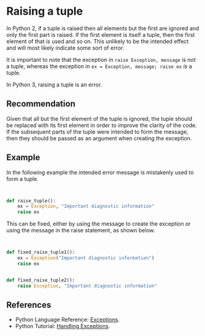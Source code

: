 # Raising a tuple
In Python 2, if a tuple is raised then all elements but the first are ignored and only the first part is raised. If the first element is itself a tuple, then the first element of that is used and so on. This unlikely to be the intended effect and will most likely indicate some sort of error.

It is important to note that the exception in `raise Exception, message` is *not* a tuple, whereas the exception in `ex = Exception, message; raise ex` *is* a tuple.

In Python 3, raising a tuple is an error.


## Recommendation
Given that all but the first element of the tuple is ignored, the tuple should be replaced with its first element in order to improve the clarity of the code. If the subsequent parts of the tuple were intended to form the message, then they should be passed as an argument when creating the exception.


## Example
In the following example the intended error message is mistakenly used to form a tuple.


```python


def raise_tuple():
    ex = Exception, "Important diagnostic information"
    raise ex

```
This can be fixed, either by using the message to create the exception or using the message in the raise statement, as shown below.


```python


def fixed_raise_tuple1():
    ex = Exception("Important diagnostic information")
    raise ex


def fixed_raise_tuple2():
    raise Exception, "Important diagnostic information"

```

## References
* Python Language Reference: [Exceptions](https://docs.python.org/reference/executionmodel.html#exceptions).
* Python Tutorial: [Handling Exceptions](https://docs.python.org/tutorial/errors.html#handling-exceptions).
